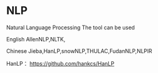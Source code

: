 # NLP
Natural Language Processing
The tool can be used

English
AllenNLP,NLTK,

Chinese
Jieba,HanLP,snowNLP,THULAC,FudanNLP,NLPIR

HanLP：
https://github.com/hankcs/HanLP
